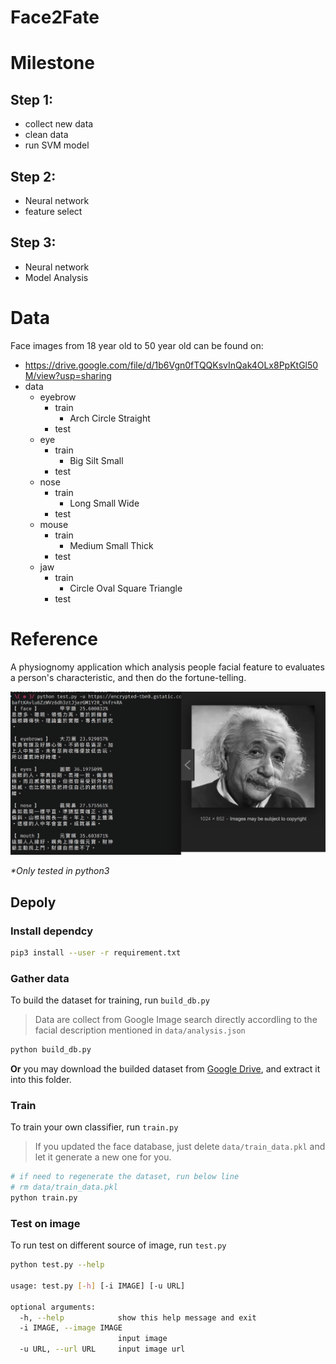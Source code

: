 # Face2Fate

# Milestone
## Step 1:
- collect new data
- clean data
- run SVM model

## Step 2:
- Neural network
- feature select

## Step 3:
-  Neural network
-  Model Analysis

# Data

Face images from 18 year old to 50 year old can be found on: 
- https://drive.google.com/file/d/1b6Vgn0fTQQKsvInQak4OLx8PpKtGl50M/view?usp=sharing
- data
  - eyebrow
     - train 
       - Arch      Circle       Straight
     - test
   - eye
     - train 
       - Big       Silt       Small
     - test   
   - nose
     - train 
       - Long       Small      Wide
     - test
   - mouse
     - train 
       - Medium      Small      Thick
     - test
   - jaw
     - train 
       - Circle      Oval        Square        Triangle
     - test
 
# Reference

A physiognomy application which analysis people facial feature to
evaluates a person's characteristic, and then do the fortune-telling. 

![Demo](docs/demo.png)

_*Only tested in python3_

## Depoly

### Install dependcy

```bash
pip3 install --user -r requirement.txt
```

### Gather data

To build the dataset for training, run `build_db.py`
>Data are collect from Google Image search directly accordling to the facial description mentioned in `data/analysis.json`

```bash
python build_db.py
```

**Or** you may download the builded dataset from [Google Drive](https://drive.google.com/file/d/1Glm-2v-7xdMjOtmyX686G7zxLsHksct5/view?usp=sharing), and extract it into this folder.

### Train

To train your own classifier, run `train.py`  
> If you updated the face database, just delete `data/train_data.pkl` and
> let it generate a new one for you.

```bash
# if need to regenerate the dataset, run below line
# rm data/train_data.pkl
python train.py
```

### Test on image

To run test on different source of image, run `test.py`

```bash
python test.py --help

usage: test.py [-h] [-i IMAGE] [-u URL]

optional arguments:
  -h, --help            show this help message and exit
  -i IMAGE, --image IMAGE
                        input image
  -u URL, --url URL     input image url
```






